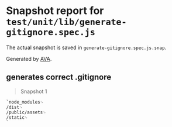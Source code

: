 # Snapshot report for `test/unit/lib/generate-gitignore.spec.js`

The actual snapshot is saved in `generate-gitignore.spec.js.snap`.

Generated by [AVA](https://avajs.dev).

## generates correct .gitignore

> Snapshot 1

    `node_modules␊
    /dist␊
    /public/assets␊
    /static␊
    `
